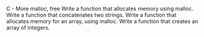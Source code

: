 C - More malloc, free
Write a function that allocates memory using malloc.
Write a function that concatenates two strings.
Write a function that allocates memory for an array, using malloc.
Write a function that creates an array of integers.
